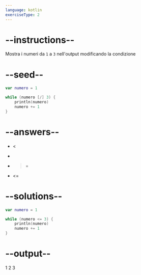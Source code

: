 ```yaml
---
language: kotlin
exerciseType: 2
---
```


# --instructions--

Mostra i numeri da `1` a `3` nell'output modificando la condizione

# --seed--

```kotlin
var numero = 1

while (numero [/] 3) {
    println(numero)
    numero += 1
}
```

# --answers--

- <
- >
- >=
- <=

# --solutions--

```kotlin
var numero = 1

while (numero <= 3) {
    println(numero)
    numero += 1
}
```

# --output--

1
2
3
